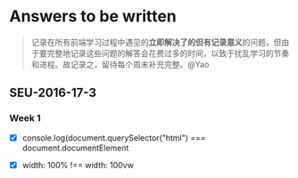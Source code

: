 # Answers to be written

> 记录在所有前端学习过程中遇见的**立即解决了的但有记录意义**的问题，但由于要完整地记录这些问题的解答会花费过多的时间，以致于扰乱学习的节奏和进程。故记录之，留待每个周末补充完整。@Yao

## SEU-2016-17-3

### Week 1

- [x] console.log(document.querySelector("html") === document.documentElement
- [x] width: 100% !== width: 100vw

